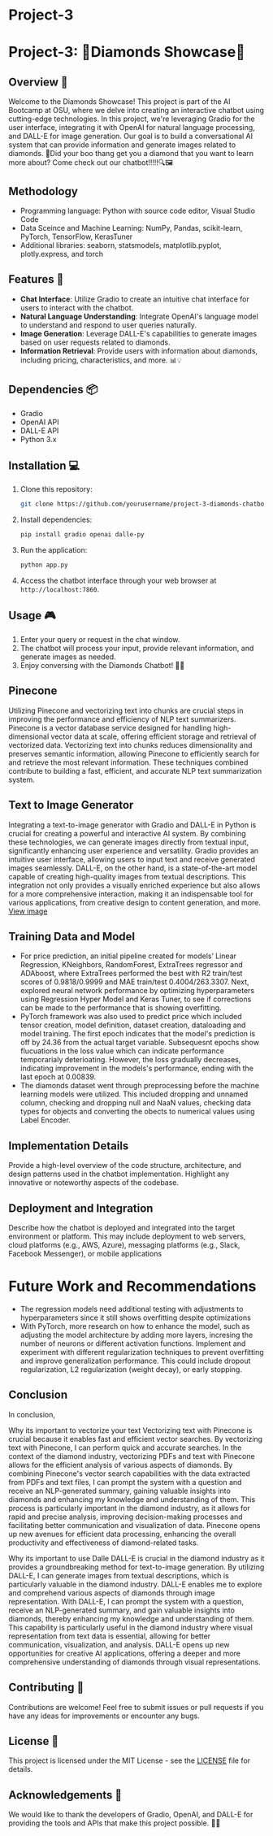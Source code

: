 # Project-3
# Project-3: 💎Diamonds Showcase💎

## Overview 🌟

Welcome to the Diamonds Showcase! This project is part of the AI Bootcamp at OSU, where we delve into creating an interactive chatbot using cutting-edge technologies. In this project, we're leveraging Gradio for the user interface, integrating it with OpenAI for natural language processing, and DALL-E for image generation. Our goal is to build a conversational AI system that can provide information and generate images related to diamonds. 💬Did your boo thang get you a diamond that you want to learn more about? Come check out our chatbot!!!!!🔍🖼️

## Methodology

- Programming language: Python with source code editor, Visual Studio Code
- Data Sceince and Machine Learning: NumPy, Pandas, scikit-learn, PyTorch, TensorFlow, KerasTuner
- Additional libraries: seaborn, statsmodels, matplotlib.pyplot, plotly.express, and torch

## Features 🚀

- **Chat Interface**: Utilize Gradio to create an intuitive chat interface for users to interact with the chatbot.
- **Natural Language Understanding**: Integrate OpenAI's language model to understand and respond to user queries naturally.
- **Image Generation**: Leverage DALL-E's capabilities to generate images based on user requests related to diamonds.
- **Information Retrieval**: Provide users with information about diamonds, including pricing, characteristics, and more. 📊💡

## Dependencies 📦

- Gradio
- OpenAI API
- DALL-E API
- Python 3.x

## Installation 💻

1. Clone this repository:

   ```bash
   git clone https://github.com/yourusername/project-3-diamonds-chatbot.git
   ```

2. Install dependencies:

   ```bash
   pip install gradio openai dalle-py
   ```

3. Run the application:

   ```bash
   python app.py
   ```

4. Access the chatbot interface through your web browser at `http://localhost:7860`.

## Usage 🎮

1. Enter your query or request in the chat window.
2. The chatbot will process your input, provide relevant information, and generate images as needed.
3. Enjoy conversing with the Diamonds Chatbot! 💬🎉

## Pinecone 
Utilizing Pinecone and vectorizing text into chunks are crucial steps in improving the performance and efficiency of NLP text summarizers. Pinecone is a vector database service designed for handling high-dimensional vector data at scale, offering efficient storage and retrieval of vectorized data. Vectorizing text into chunks reduces dimensionality and preserves semantic information, allowing Pinecone to efficiently search for and retrieve the most relevant information. These techniques combined contribute to building a fast, efficient, and accurate NLP text summarization system.

## Text to Image Generator 
Integrating a text-to-image generator with Gradio and DALL-E in Python is crucial for creating a powerful and interactive AI system. By combining these technologies, we can generate images directly from textual input, significantly enhancing user experience and versatility. Gradio provides an intuitive user interface, allowing users to input text and receive generated images seamlessly. DALL-E, on the other hand, is a state-of-the-art model capable of creating high-quality images from textual descriptions. This integration not only provides a visually enriched experience but also allows for a more comprehensive interaction, making it an indispensable tool for various applications, from creative design to content generation, and more.
[View image](/diamonds/image1.png)

## Training Data and Model
- For price prediction, an initial pipeline created for models’ Linear Regression, KNeighbors, RandomForest, ExtraTrees regressor and ADAboost, where ExtraTrees performed the best with R2 train/test scores of  0.9818/0.9999 and MAE train/test 0.4004/263.3307. Next, explored neural network performance by optimizing hyperparameters using Regression Hyper Model and Keras Tuner, to see if corrections can be made to the performance that is showing overfitting. 
- PyTorch framework was also used to predict price which included tensor creation, model definition, dataset creation, dataloading and model training. The first epoch indicates that the model's prediction is off by 24.36 from the actual target variable. Subsequesnt epochs show flucuations in the loss value which can indicate performance temporarialy deterioating. However, the loss gradually decreases, indicating improvement in the models's performance, ending with the last epoch at 0.00839. 
- The diamonds dataset went through preprocessing before the machine learning models were utilized.  This included dropping and unnamed column, checking and dropping null and NaaN values, checking data types for objects and converting the obects to numerical values using Label Encoder. 

## Implementation Details


Provide a high-level overview of the code structure, architecture, and design patterns used in the chatbot implementation. Highlight any innovative or noteworthy aspects of the codebase.



## Deployment and Integration

Describe how the chatbot is deployed and integrated into the target environment or platform. This may include deployment to web servers, cloud platforms (e.g., AWS, Azure), messaging platforms (e.g., Slack, Facebook Messenger), or mobile applications



# Future Work and Recommendations
- The regression models need additional testing with adjustments to hyperparameters since it still shows overfitting despite optimizations 
- With PyTorch, more research on how to enhance the model, such as adjusting the model architecture by adding more layers, incresing the number of neurons or different activation functions. Implement and experiment with different regularization techniques to prevent overfitting and improve generalization performance. This could include dropout regularization, L2 regularization (weight decay), or early stopping.




## Conclusion

In conclusion, 

Why its important to vectorize your text
Vectorizing text with Pinecone is crucial because it enables fast and efficient vector searches. By vectorizing text with Pinecone, I can perform quick and accurate searches. In the context of the diamond industry, vectorizing PDFs and text with Pinecone allows for the efficient analysis of various aspects of diamonds. By combining Pinecone's vector search capabilities with the data extracted from PDFs and text files, I can prompt the system with a question and receive an NLP-generated summary, gaining valuable insights into diamonds and enhancing my knowledge and understanding of them. This process is particularly important in the diamond industry, as it allows for rapid and precise analysis, improving decision-making processes and facilitating better communication and visualization of data. Pinecone opens up new avenues for efficient data processing, enhancing the overall productivity and effectiveness of diamond-related tasks.

Why its important to use Dalle 
DALL-E is crucial in the diamond industry as it provides a groundbreaking method for text-to-image generation. By utilizing DALL-E, I can generate images from textual descriptions, which is particularly valuable in the diamond industry. DALL-E enables me to explore and comprehend various aspects of diamonds through image representation. With DALL-E, I can prompt the system with a question, receive an NLP-generated summary, and gain valuable insights into diamonds, thereby enhancing my knowledge and understanding of them. This capability is particularly useful in the diamond industry where visual representation from text data is essential, allowing for better communication, visualization, and analysis. DALL-E opens up new opportunities for creative AI applications, offering a deeper and more comprehensive understanding of diamonds through visual representations.


## Contributing 🤝

Contributions are welcome! Feel free to submit issues or pull requests if you have any ideas for improvements or encounter any bugs.

## License 📜

This project is licensed under the MIT License - see the [LICENSE](LICENSE) file for details.

## Acknowledgements 🙏

We would like to thank the developers of Gradio, OpenAI, and DALL-E for providing the tools and APIs that make this project possible. 👏🌟
